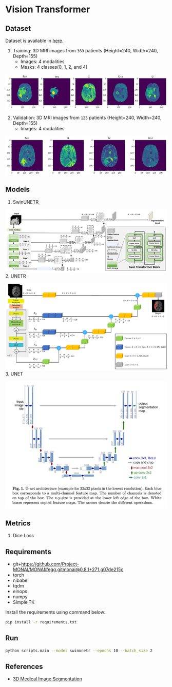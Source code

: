 # Vision Transformer

Dataset
-----------------------------------
Dataset is available in [here](https://ipp.cbica.upenn.edu/categories/brats2020).

1. Training: 3D MRI images from `369` patients (Height=240, Width=240, Depth=155)
    - Images: 4 modalities 
    - Masks: 4 classes(0, 1, 2, and 4)

![training image](images/training_image.png) 

2. Validation: 3D MRI images from `125` patients (Height=240, Width=240, Depth=155)
    - Images: 4 modalities

![validation image](images/validation_image.png)


Models
-----------------------------------
1. SwinUNETR

![swinunetr](images/swinunetr.png)
2. UNETR

![unetr](images/unetr.png)
3. UNET

![unet](images/unet.png)


Metrics
------------------------------------
1. Dice Loss

Requirements
-----------------------------------
- git+https://github.com/Project-MONAI/MONAI#egg.gitmonai@0.8.1+271.g07de215c
- torch
- nibabel
- tqdm
- einops
- numpy
- SimpleITK

Install the requirements using command below:
```bash
pip install -r requirements.txt 
```
Run
--------------------------------------

```bash
python scripts.main --model swinunetr --epochs 10 --batch_size 2
```

References
---------------------------------------------------
- [3D Medical Image Segmentation](https://github.com/Project-MONAI/research-contributions/tree/main/UNETR/BTCV)
